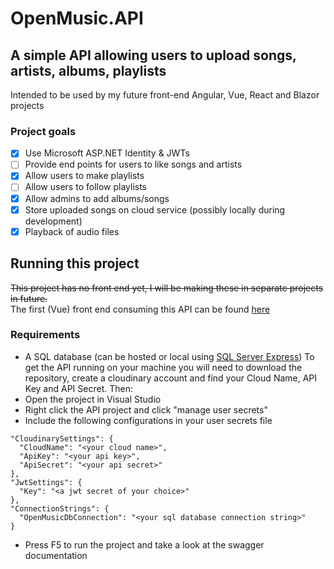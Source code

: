 # OpenMusic.API

## A simple API allowing users to upload songs, artists, albums, playlists
Intended to be used by my future front-end Angular, Vue, React and Blazor projects

### Project goals
- [x] Use Microsoft ASP.NET Identity & JWTs
- [ ] Provide end points for users to like songs and artists
- [x] Allow users to make playlists
- [ ] Allow users to follow playlists
- [x] Allow admins to add albums/songs
- [x] Store uploaded songs on cloud service (possibly locally during development)
- [x] Playback of audio files

## Running this project
~~This project has no front end yet, I will be making these in separate projects in future.~~\
The first (Vue) front end consuming this API can be found [here](https://github.com/Alex225971/OpenMusic.Vue)

### Requirements
- A SQL database (can be hosted or local using [SQL Server Express](https://www.microsoft.com/en-gb/download/details.aspx?id=101064))
To get the API running on your machine you will need to download the repository, create a cloudinary account and find your Cloud Name, API Key and API Secret. Then:
- Open the project in Visual Studio
- Right click the API project and click "manage user secrets"
- Include the following configurations in your user secrets file
```
"CloudinarySettings": {
  "CloudName": "<your cloud name>",
  "ApiKey": "<your api key>",
  "ApiSecret": "<your api secret>"
},
"JwtSettings": {
  "Key": "<a jwt secret of your choice>"
},
"ConnectionStrings": {
  "OpenMusicDbConnection": "<your sql database connection string>"
}
```
- Press F5 to run the project and take a look at the swagger documentation
